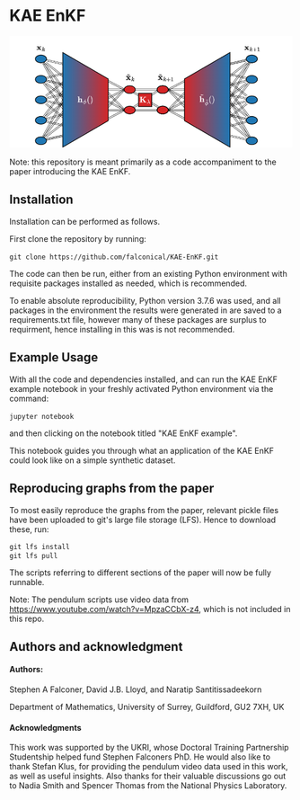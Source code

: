 # KAE EnKF

![](assets/KAE.png)

Note: this repository is meant primarily as a code accompaniment to the paper introducing the KAE EnKF.

## Installation

Installation can be performed as follows. 

First clone the repository by running:

`git clone https://github.com/falconical/KAE-EnKF.git`

The code can then be run, either from an existing Python environment with requisite packages installed as needed, which is recommended.

To enable absolute reproducibility, Python version 3.7.6 was used, and all packages in the environment the results were generated in are saved to a requirements.txt file, however many of these packages are surplus to requirment, hence installing in this was is not recommended.

## Example Usage

With all the code and dependencies installed, and can run the KAE EnKF example notebook in your freshly activated Python environment via the command:

`jupyter notebook`

and then clicking on the notebook titled "KAE EnKF example".

This notebook guides you through what an application of the KAE EnKF could look like on a simple synthetic dataset.

## Reproducing graphs from the paper

To most easily reproduce the graphs from the paper, relevant pickle files have been uploaded to git's large file storage (LFS). Hence to download these, run:

```
git lfs install
git lfs pull
```

The scripts referring to different sections of the paper will now be fully runnable.

Note: The pendulum scripts use video data from https://www.youtube.com/watch?v=MpzaCCbX-z4, which is not included in this repo.

## Authors and acknowledgment
#### Authors:
Stephen A Falconer, David J.B. Lloyd, and Naratip Santitissadeekorn

Department of Mathematics, University of Surrey, Guildford, GU2 7XH, UK

#### Acknowledgments
This work was supported by the UKRI, whose Doctoral Training Partnership Studentship helped fund Stephen Falconers PhD. He would also like to thank Stefan Klus, for providing the pendulum video data used in this work, as well as useful insights. Also thanks for their valuable discussions go out to Nadia Smith and Spencer Thomas from the National Physics Laboratory.
